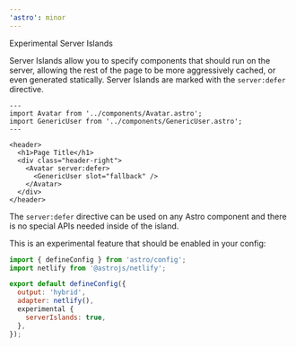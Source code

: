 ```yaml
---
'astro': minor
---
```


Experimental Server Islands

Server Islands allow you to specify components that should run on the server, allowing the rest of the page to be more aggressively cached, or even generated statically. Server Islands are marked with the `server:defer` directive.

```astro
---
import Avatar from '../components/Avatar.astro';
import GenericUser from '../components/GenericUser.astro';
---

<header>
  <h1>Page Title</h1>
  <div class="header-right">
    <Avatar server:defer>
      <GenericUser slot="fallback" />
    </Avatar>
  </div>
</header>
```

The `server:defer` directive can be used on any Astro component and there is no special APIs needed inside of the island.

This is an experimental feature that should be enabled in your config:

```js
import { defineConfig } from 'astro/config';
import netlify from '@astrojs/netlify';

export default defineConfig({
  output: 'hybrid',
  adapter: netlify(),
  experimental {
    serverIslands: true,
  },
});
```
